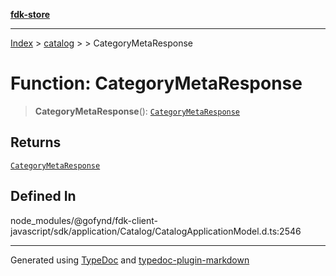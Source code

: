 [**fdk-store**](../../../README.md)
***

[Index](../../../API.md) > [catalog](../../README.md) > [<internal>](../README.md) > CategoryMetaResponse

# Function: CategoryMetaResponse

> **CategoryMetaResponse**(): [`CategoryMetaResponse`](../type-aliases/type-alias.CategoryMetaResponse.md)

## Returns

[`CategoryMetaResponse`](../type-aliases/type-alias.CategoryMetaResponse.md)

## Defined In

node\_modules/@gofynd/fdk-client-javascript/sdk/application/Catalog/CatalogApplicationModel.d.ts:2546

***
Generated using [TypeDoc](https://typedoc.org/) and [typedoc-plugin-markdown](https://www.npmjs.com/package/typedoc-plugin-markdown)
